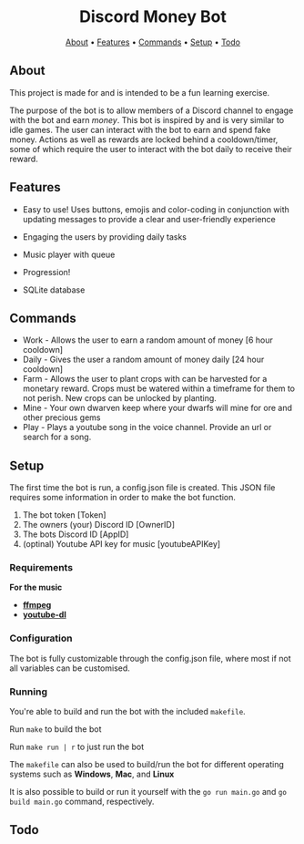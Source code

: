 <h1 align="center">
  Discord Money Bot
</h1>

<p align="center">
  <a href="#about">About</a>
  •
  <a href="#features">Features</a>
  •
  <a href="#commands">Commands</a>
  •
  <a href="#setup">Setup</a>
  •
  <a href="#todo">Todo</a>
</p>

## About

This project is made for and is intended to be a fun learning exercise.

The purpose of the bot is to allow members of a Discord channel to engage with the bot and earn *money*. This bot is inspired by and is very similar to idle games. The user can interact with the bot to earn and spend fake money. Actions as well as rewards are locked behind a cooldown/timer, some of which require the user to interact with the bot daily to receive their reward.

## Features

- Easy to use! Uses buttons, emojis and color-coding in conjunction with updating messages to provide a clear and user-friendly experience 

- Engaging the users by providing daily tasks 

- Music player with queue

- Progression!

- SQLite database

## Commands

- Work - Allows the user to earn a random amount of money [6 hour cooldown]
- Daily - Gives the user a random amount of money daily [24 hour cooldown]
- Farm - Allows the user to plant crops with can be harvested for a monetary reward. Crops must be watered within a timeframe for them to not perish. New crops can be unlocked by planting.
- Mine - Your own dwarven keep where your dwarfs will mine for ore and other precious gems
- Play - Plays a youtube song in the voice channel. Provide an url or search for a song.

## Setup

The first time the bot is run, a config.json file is created. This JSON file requires some information in order to make the bot function.

1. The bot token [Token]
2. The owners (your) Discord ID [OwnerID]
3. The bots Discord ID [AppID]
4. (optinal) Youtube API key for music [youtubeAPIKey]

### Requirements 

**For the music**
* [**ffmpeg**](https://ffmpeg.org/)
* [**youtube-dl**](https://youtube-dl.org/)

### Configuration

The bot is fully customizable through the config.json file, where most if not all variables can be customised.

### Running

You're able to build and run the bot with the included `makefile`.

Run `make` to build the bot

Run `make run | r` to just run the bot

The `makefile` can also be used to build/run the bot for different operating systems such as **Windows**, **Mac**, and **Linux**

It is also possible to build or run it yourself with the `go run main.go` and `go build main.go` command, respectively.

## Todo

